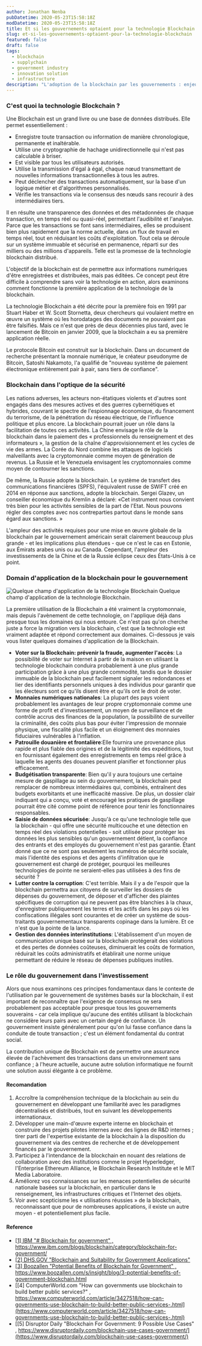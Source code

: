 ```yaml
---
author: Jonathan Nenba
pubDatetime: 2020-05-23T15:58:18Z
modDatetime: 2020-05-23T15:58:18Z
title: Et si les gouvernements optaient pour la technologie Blockchain ?
slug: et-si-les-gouvernements-optaient-pour-la-technologie-blockchain
featured: false
draft: false
tags:
  - blockchain
  - supplychain
  - government industry
  - innovation solution
  - infrastructure
description: "L'adoption de la blockchain par les gouvernements : enjeux, opportunités et impact sur les services publics et l'infrastructure numérique."
---
```


### C'est quoi la technologie Blockchain ?

Une Blockchain est un grand livre ou une base de données distribués. Elle permet essentiellement :

 - Enregistre toute transaction ou information de manière chronologique, permanente et inaltérable.
 - Utilise une cryptographie de hachage unidirectionnelle qui n'est pas calculable à briser.
 - Est visible par tous les utilisateurs autorisés.
 - Utilise la transmission d'égal à égal, chaque nœud transmettant de nouvelles informations transactionnelles à tous les autres.
 - Peut déclencher des transactions automatiquement, sur la base d'un logique métier et d'algorithmes personnalisés.
 - Vérifie les transactions via le consensus des nœuds sans recourir à des intermédiaires tiers.

Il en résulte une transparence des données et des métadonnées de chaque transaction, en temps réel ou quasi-réel, permettant l'audibilité et l'analyse. Parce que les transactions se font sans intermédiaires, elles se produisent bien plus rapidement que la norme actuelle, dans un flux de travail en temps réel, tout en réduisant les coûts d'exploitation. Tout cela se déroule sur un système immuable et sécurisé en permanence, réparti sur des milliers ou des millions d'appareils. Telle est la promesse de la technologie blockchain distribué.

L'objectif de la blockchain est de permettre aux informations numériques d'être enregistrées et distribuées, mais pas éditées. Ce concept peut être difficile à comprendre sans voir la technologie en action, alors examinons comment fonctionne la première application de la technologie de la blockchain.

La technologie Blockchain a été décrite pour la première fois en 1991 par Stuart Haber et W. Scott Stornetta, deux chercheurs qui voulaient mettre en œuvre un système où les horodatages des documents ne pouvaient pas être falsifiés. Mais ce n'est que près de deux décennies plus tard, avec le lancement de Bitcoin en janvier 2009, que la blockchain a eu sa première application réelle.

Le protocole Bitcoin est construit sur la blockchain. Dans un document de recherche présentant la monnaie numérique, le créateur pseudonyme de Bitcoin, Satoshi Nakamoto, l'a qualifié de "nouveau système de paiement électronique entièrement pair à pair, sans tiers de confiance".

### Blockchain dans l'optique de la sécurité

Les nations adverses, les acteurs non-étatiques violents et d'autres sont engagés dans des mesures actives et des guerres cybernétiques et hybrides, couvrant le spectre de l'espionnage économique, du financement du terrorisme, de la pénétration du réseau électrique, de l'influence politique et plus encore. La blockchain pourrait jouer un rôle dans la facilitation de toutes ces activités.
La Chine envisage le rôle de la blockchain dans le paiement des « professionnels du renseignement et des informateurs », la gestion de la chaîne d'approvisionnement et les cycles de vie des armes. La Corée du Nord combine les attaques de logiciels malveillants avec la cryptomonnaie comme moyen de génération de revenus. La Russie et le Venezuela envisagent les cryptomonnaies comme moyen de contourner les sanctions.

De même, la Russie adopte la blockchain. Le système de transfert des communications financières (SPFS), l'équivalent russe de SWIFT créé en 2014 en réponse aux sanctions, adopte la blockchain. Sergei Glazev, un conseiller économique du Kremlin a déclaré: «Cet instrument nous convient très bien pour les activités sensibles de la part de l'Etat. Nous pouvons régler des comptes avec nos contreparties partout dans le monde sans égard aux sanctions. »

L'ampleur des activités requises pour une mise en œuvre globale de la blockchain par le gouvernement américain serait clairement beaucoup plus grande - et les implications plus étendues - que ce n'est le cas en Estonie, aux Émirats arabes unis ou au Canada. Cependant, l'ampleur des investissements de la Chine et de la Russie éclipse ceux des États-Unis à ce point.

### Domain d'application de la blockchain pour le gouvernement

![Quelque champ d'application de la technologie Blockchain](https://blockchain-training.co.uk/wp-content/uploads/2019/06/1_3yyJZkyCtkdD4IiilCwTTQ-768x384.jpeg)
Quelque champ d'application de la technologie Blockchain.

La première utilisation de la Blockchain a été vraiment la cryptomonnaie, mais depuis l'avènement de cette technologie, on l'applique déjà dans presque tous les domaines qui nous entoure. Ce n'est pas qu'on cherche juste a force la migration vers la blockchain, c'est que la technologie est vraiment adaptée et répond correctement aux domaines. Ci-dessous je vais vous lister quelques domaines d'application de la Blockchain.

 - **Voter sur la Blockchain: prévenir la fraude, augmenter l'accès**: La possibilité de voter sur Internet à partir de la maison en utilisant la technologie blockchain conduira probablement à une plus grande participation grâce à une plus grande commodité, tandis que le dossier immuable de la blockchain peut facilement signaler les redondances et lier des identifiants personnels uniques à des individus pour garantir que les électeurs sont ce qu'ils disent être et qu'ils ont le droit de voter.
 - **Monnaies numériques nationales**: La plupart des pays voient probablement les avantages de leur propre cryptomonnaie comme une forme de profit et d'investissement, un moyen de surveillance et de contrôle accrus des finances de la population, la possibilité de surveiller la criminalité, des coûts plus bas pour éviter l'impression de monnaie physique, une fiscalité plus facile et un éloignement des monnaies fiduciaires vulnérables à l'inflation.
 - **Patrouille douanière et frontalière**:Elle fournira une provenance plus rapide et plus fiable des origines et de la légitimité des expéditions, tout en fournissant également des enregistrements en temps réel grâce à laquelle les agents des douanes peuvent planifier et fonctionner plus efficacement.
 - **Budgétisation transparente**: Bien qu'il y aura toujours une certaine mesure de gaspillage au sein du gouvernement, la blockchain peut remplacer de nombreux intermédiaires qui, combinés, entraînent des budgets exorbitants et une inefficacité massive. De plus, un dossier clair indiquant qui a conçu, voté et encouragé les pratiques de gaspillage pourrait être cité comme point de référence pour tenir les fonctionnaires responsables.
 - **Saisie de données sécurisée**: Jusqu'à ce qu'une technologie telle que la blockchain - qui offre une sécurité multicouche et une détection en temps réel des violations potentielles - soit utilisée pour protéger les données les plus sensibles qu'un gouvernement détient, la confiance des entrants et des employés du gouvernement n'est pas garantie. Étant donné que ce ne sont pas seulement les numéros de sécurité sociale, mais l'identité des espions et des agents d'infiltration que le gouvernement est chargé de protéger, pourquoi les meilleures technologies de pointe ne seraient-elles pas utilisées à des fins de sécurité ?
 - **Lutter contre la corruption**: C'est terrible. Mais il y a de l'espoir que la blockchain permettra aux citoyens de surveiller les dossiers de dépenses du gouvernement, de déposer et d'afficher des plaintes spécifiques de corruption qui ne peuvent pas être blanchies à la chaux, d'enregistrer publiquement les terres et les actifs dans les pays où les confiscations illégales sont courantes et de créer un système de sous-traitants gouvernementaux transparents copinage dans la lumière. Et ce n'est que la pointe de la lance.
 - **Gestion des données interinstitutions**: L'établissement d'un moyen de communication unique basé sur la blockchain protégerait des violations et des pertes de données coûteuses, diminuerait les coûts de formation, réduirait les coûts administratifs et établirait une norme unique permettant de réduire le réseau de dépenses publiques inutiles.

### Le rôle du gouvernement dans l'investissement

Alors que nous examinons ces principes fondamentaux dans le contexte de l'utilisation par le gouvernement de systèmes basés sur la blockchain, il est important de reconnaître que l'exigence de consensus ne sera probablement pas acceptable pour presque tous les gouvernements souverains - car cela implique qu'aucune des entités utilisant la blockchain ne considère leurs pairs avec un certain degré de confiance. Un gouvernement insiste généralement pour qu'on lui fasse confiance dans la conduite de toute transaction ; c'est un élément fondamental du contrat social.

La contribution unique de Blockchain est de permettre une assurance élevée de l'achèvement des transactions dans un environnement sans confiance ; à l'heure actuelle, aucune autre solution informatique ne fournit une solution aussi élégante à ce problème.
#### Recomandation

 1. Accroître la compréhension technique de la blockchain au sein du gouvernement en développant une familiarité avec les paradigmes décentralisés et distribués, tout en suivant les développements internationaux.
 2. Développer une main-d'œuvre experte interne en blockchain et construire des projets pilotes internes avec des lignes de R&D internes ; tirer parti de l'expertise existante de la blockchain à la disposition du gouvernement via des centres de recherche et de développement financés par le gouvernement.
 3. Participez à l'intendance de la blockchain en nouant des relations de collaboration avec des institutions comme le projet Hyperledger, l'Enterprise Ethereum Alliance, le Blockchain Research Institute et le MIT Media Laboratoire.
 4. Améliorez vos connaissances sur les menaces potentielles de sécurité nationale basées sur la blockchain, en particulier dans le renseignement, les infrastructures critiques et l'Internet des objets.
 5. Voir avec scepticisme les « utilisations réussies » de la blockchain, reconnaissant que pour de nombreuses applications, il existe un autre moyen - et potentiellement plus facile.

#### Reference

 - [[1] IBM "# Blockchain for government" , https://www.ibm.com/blogs/blockchain/category/blockchain-for-government/ ](https://www.ibm.com/blogs/blockchain/category/blockchain-for-government/)
 - [[2] DHS.GOV "Blockchain and Suitability for Government Applications" ](https://www.dhs.gov/sites/default/files/publications/2018_AEP_Blockchain_and_Suitability_for_Government_Applications.pdf)
 - [[3] Boozallen "Potential Benefits of Blockchain for Government" , https://www.boozallen.com/s/insight/blog/3-potential-benefits-of-government-blockchain.html ](https://www.boozallen.com/s/insight/blog/3-potential-benefits-of-government-blockchain.html)
 - [[4] ComputerWorld.com "How can governments use blockchain to build better public services?" , https://www.computerworld.com/article/3427518/how-can-governments-use-blockchain-to-build-better-public-services-.html](https://www.computerworld.com/article/3427518/how-can-governments-use-blockchain-to-build-better-public-services-.html)
 - [[5] Disruptor Daily "Blockchain For Government: 9 Possible Use Cases" , https://www.disruptordaily.com/blockchain-use-cases-government/](https://www.disruptordaily.com/blockchain-use-cases-government/)
